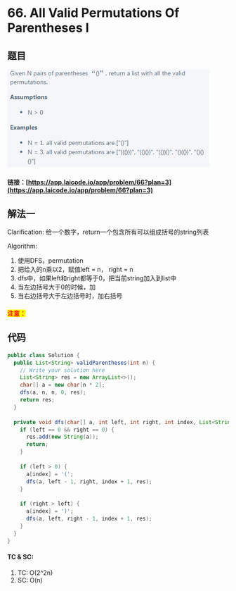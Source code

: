 # 66. All Valid Permutations Of Parentheses I

## 题目

![](<../../.gitbook/assets/image (61).png>)

#### 链接：[https://app.laicode.io/app/problem/66?plan=3](https://app.laicode.io/app/problem/66?plan=3)

## 解法一

Clarification: 给一个数字，return一个包含所有可以组成括号的string列表

Algorithm:&#x20;

1. 使用DFS，permutation
2. 把给入的n乘以2，赋值left = n， right = n
3. dfs中，如果left和right都等于0，把当前string加入到list中
4. 当左边括号大于0的时候，加
5. 当右边括号大于左边括号时，加右括号

#### <mark style="color:red;">注意：</mark>

## 代码

```java
public class Solution {
  public List<String> validParentheses(int n) {
    // Write your solution here
    List<String> res = new ArrayList<>();
    char[] a = new char[n * 2];
    dfs(a, n, n, 0, res);
    return res;
  }

  private void dfs(char[] a, int left, int right, int index, List<String> res) {
    if (left == 0 && right == 0) {
      res.add(new String(a));
      return;
    }

    if (left > 0) {
      a[index] = '(';
      dfs(a, left - 1, right, index + 1, res);
    }

    if (right > left) {
      a[index] = ')';
      dfs(a, left, right - 1, index + 1, res);
    }
  }
}
```

#### TC & SC:&#x20;

1. TC: O(2^2n)
2. SC: O(n)

